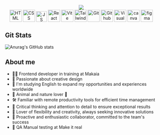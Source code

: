 
<div align="center"> <img src="https://github.com/ibelabrador/ibelabrador/assets/118490263/4d4aa660-2130-443a-8d4e-94ae0cf1a4d4" /> </div>



<div align="center">
	<img width="40" src="https://user-images.githubusercontent.com/25181517/192158954-f88b5814-d510-4564-b285-dff7d6400dad.png" alt="HTML" title="HTML"/>
	<img width="40" src="https://user-images.githubusercontent.com/25181517/183898674-75a4a1b1-f960-4ea9-abcb-637170a00a75.png" alt="CSS" title="CSS"/>
 	<img width="35" src="https://github.com/ibelabrador/ibelabrador/assets/118490263/1df96549-36ed-45a7-85c2-64b88ee65952" alt="JS" title="JS"/>
	<img width="40" src="https://github.com/ibelabrador/ibelabrador/assets/118490263/abc4b555-d340-4f36-987a-d476b7398bbf" alt="React" title="React"/>
 	<img width="40" src="https://github-production-user-asset-6210df.s3.amazonaws.com/62091613/261395532-b40892ef-efb8-4b0e-a6b5-d1cfc2f3fc35.png" alt="Vite" title="Vite"/>
  	<img width="40" src="https://user-images.githubusercontent.com/25181517/202896760-337261ed-ee92-4979-84c4-d4b829c7355d.png" alt="Tailwind CSS" title="Tailwind CSS"/>
	<img width="40" src="https://user-images.githubusercontent.com/25181517/192108372-f71d70ac-7ae6-4c0d-8395-51d8870c2ef0.png" alt="Git" title="Git"/>
 	<img width="40" src="https://github.com/ibelabrador/ibelabrador/assets/118490263/c0ddd41f-3d9b-4bc4-bb2e-5d4e5d0070ca" alt="Github" title="Github"/>
	<img width="40" src="https://user-images.githubusercontent.com/25181517/192108891-d86b6220-e232-423a-bf5f-90903e6887c3.png" alt="Visual Studio Code" title="Visual Studio Code"/>
 	<img width="40" src="https://github.com/ibelabrador/ibelabrador/assets/118490263/b430d6f7-bb42-4513-8cea-b9c191b54674" alt="canva" title="canva"/>
  	<img width="40" src="https://github.com/ibelabrador/ibelabrador/assets/118490263/cbb9a584-943d-4b8d-af77-37a279aabfe8" alt="figma" title="figma"/>
</div>

## Git Stats

![Anurag's GitHub stats](https://github-readme-stats.vercel.app/api?username=ibelabrador&theme=aura&show_icons=true)


## About me

- 👷‍♀️ Frontend developer in training at Makaia
- 🎨 Passionate about creative design
- 📖 I'm studying English to expand my opportunities and experiences worldwide
- 🐶 Animal and nature lover 🌱
- 🛠️ Familiar with remote productivity tools for efficient time management
- 🧠 Critical thinking and attention to detail to ensure exceptional results
- 🌈 Lover of flexibility and creativity, always seeking innovative solutions
- 🤝 Proactive and enthusiastic collaborator, committed to the team's success
- 🔨 QA Manual testing at Make it real





